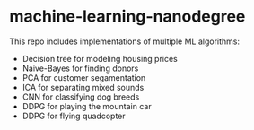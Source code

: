 # machine-learning-nanodegree
This repo includes implementations of multiple ML algorithms:

* Decision tree for modeling housing prices
* Naive-Bayes for finding donors
* PCA for customer segamentation
* ICA for separating mixed sounds
* CNN for classifying dog breeds
* DDPG for playing the mountain car
* DDPG for flying quadcopter
